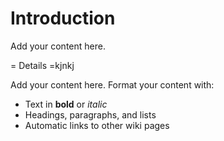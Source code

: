 # Introduction #

Add your content here.


= Details =kjnkj

Add your content here.  Format your content with:
  * Text in **bold** or _italic_
  * Headings, paragraphs, and lists
  * Automatic links to other wiki pages